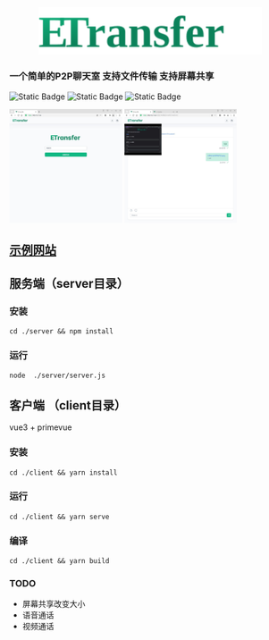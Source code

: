 <div  align="center">
<img src="./client/src/assets/logo.svg" width="400px"/>
</div>

### 一个简单的P2P聊天室 支持文件传输 支持屏幕共享
![Static Badge](https://img.shields.io/badge/Test-passing-%232ebc4e)
![Static Badge](https://img.shields.io/badge/Version-Beta-blue)
![Static Badge](https://img.shields.io/badge/VUE-3.2.13-green)


<div>
<img src="./client/src/assets/1.jpg" width="40%"/>
<img src="./client/src/assets/2.jpg" width="40%"/>
</div>




## [示例网站](https://et.aman.icu)

## 服务端（server目录）

### 安装
```shell
cd ./server && npm install
```
### 运行
```shell
node  ./server/server.js
```

## 客户端 （client目录）
vue3 + primevue

### 安装
```shell
cd ./client && yarn install
```

### 运行
```shell
cd ./client && yarn serve
```

### 编译
```shell
cd ./client && yarn build
```



### TODO
* 屏幕共享改变大小
* 语音通话
* 视频通话


